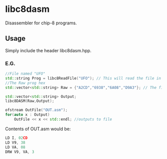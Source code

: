 # libc8dasm
Disassembler for chip-8 programs.

## Usage

Simply include the header libc8dasm.hpp.

### E.G.
```C++
//File named "UFO"
std::string Prog = libc8ReadFile("UFO"); // This will read the file in binary mode and generates the HEX value string
//The Raw prog hex
std::vector<std::string> Raw = {"A2CD","6938","6A08","D9A3"}; // The first 4 Line of the UFO game

std::vector<std::string> Output;
libc8DASM(Raw,Output);

ofstream OutFile("OUT.asm");
for(auto x : Output)
	OutFile << x << std::endl; //outputs to file
```


Contents of OUT.asm would be:
```asm
LD I, 02CD
LD V9, 38
LD VA, 08
DRW V9, VA, 3
```